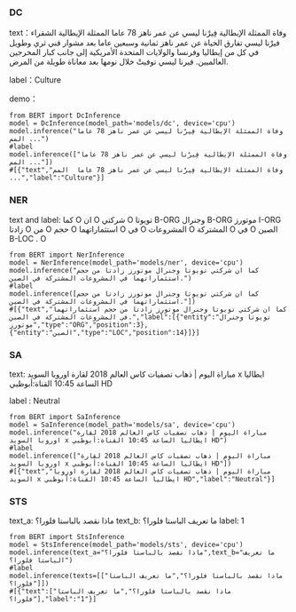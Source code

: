 ### DC
text：وفاة الممثلة الإيطالية فِيرْنا ليسي عن عمر ناهز 78 عاما  الممثلة الإيطالية الشقراء فيرْنا ليسي تفارق الحياة عن عمر ناهز ثمانية وسبعين عاما بعد مشوار فني ثري وطويل في كل من إيطاليا وفرنسا والولايات المتحدة الأمريكية إلى جانب كبار المخرجين العالميين. فيرنا ليسي توفيتْ خلال نومها بعد معاناة طويلة من المرض.

label：Culture


demo：
```
from BERT import DcInference
model = DcInference(model_path='models/dc', device='cpu')
model.inference("وفاة الممثلة الإيطالية فِيرْنا ليسي عن عمر ناهز 78 عاما  المم ...")
#label
model.inference(["وفاة الممثلة الإيطالية فِيرْنا ليسي عن عمر ناهز 78 عاما  المم ..."])
#[{"text","وفاة الممثلة الإيطالية فِيرْنا ليسي عن عمر ناهز 78 عاما  المم ...","label":"Culture"}]

```

### NER
text and label:
كما	O
ان	O
شركتي	O
تويوتا	B-ORG
وجنرال	B-ORG
موتورز	I-ORG
زادتا	O
من	O
حجم	O
استثماراتهما	O
في	O
المشروعات	O
المشتركة	O
في	O
الصين	B-LOC
.	O


```
from BERT import NerInference
model = NerInference(model_path='models/ner', device='cpu')
model.inference("كما ان شركتي تويوتا وجنرال موتورز زادتا من حجم استثماراتهما في المشروعات المشتركة في الصين.")
#label
model.inference([كما ان شركتي تويوتا وجنرال موتورز زادتا من حجم استثماراتهما في المشروعات المشتركة في الصين."])
#[{"text","كما ان شركتي تويوتا وجنرال موتورز زادتا من حجم استثماراتهما في المشروعات المشتركة في الصين.","label":[{"entity":"تويوتا وجنرال موتورز","type":"ORG","position":3},{"entity":"الصين","type":"LOC","position":14}]}]
```

### SA

text: مباراة اليوم | ذهاب تصفيات كاس العالم 2018 لقارة اوروبا السويد x ايطاليا الساعة 10:45 القناة:أبوظبي HD

label : Neutral

```
from BERT import SaInference
model = SaInference(model_path='models/sa', device='cpu')
model.inference("مباراة اليوم | ذهاب تصفيات كاس العالم 2018 لقارة اوروبا السويد x ايطاليا الساعة 10:45 القناة:أبوظبي HD")
#label
model.inference(["مباراة اليوم | ذهاب تصفيات كاس العالم 2018 لقارة اوروبا السويد x ايطاليا الساعة 10:45 القناة:أبوظبي HD"])
#[{"text","مباراة اليوم | ذهاب تصفيات كاس العالم 2018 لقارة اوروبا السويد x ايطاليا الساعة 10:45 القناة:أبوظبي HD","label":"Neutral"}]
```


### STS

text_a: ماذا نقصد بالباستا فلورا؟
text_b: ما تعريف الباستا فلورا؟
label: 1


```
from BERT import StsInference
model = StsInference(model_path='models/sts', device='cpu')
model.inference(text_a="ماذا نقصد بالباستا فلورا؟",text_b="ما تعريف الباستا فلورا؟")
#label
model.inference(texts=[["ماذا نقصد بالباستا فلورا؟","ما تعريف الباستا فلورا؟"]])
#[{"text":["ماذا نقصد بالباستا فلورا؟","ما تعريف الباستا فلورا؟"],"label":"1"}]
```